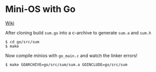 Mini-OS with Go
===============

[Wiki](https://unigornel.org/doku.php?id=minios:link_with_go)

After cloning build `sum.go` into a c-archive to generate `sum.a` and `sum.h`

```
$ cd go/src/sum
$ make
```

Now compile minios with `go_main.c` and watch the linker errors!

```
$ make GOARCHIVE=go/src/sum/sum.a GOINCLUDE=go/src/sum
```
